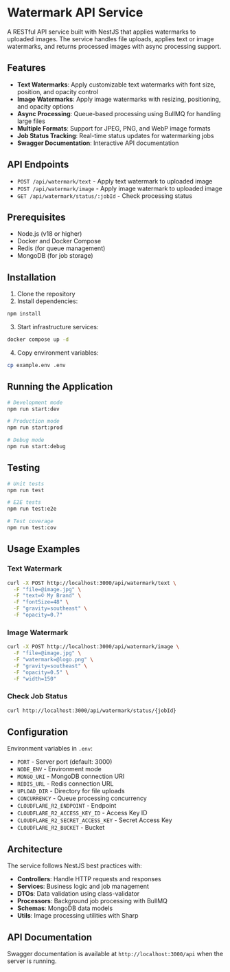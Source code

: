 # Watermark API Service

A RESTful API service built with NestJS that applies watermarks to uploaded images. The service handles file uploads, applies text or image watermarks, and returns processed images with async processing support.

## Features

- **Text Watermarks**: Apply customizable text watermarks with font size, position, and opacity control
- **Image Watermarks**: Apply image watermarks with resizing, positioning, and opacity options
- **Async Processing**: Queue-based processing using BullMQ for handling large files
- **Multiple Formats**: Support for JPEG, PNG, and WebP image formats
- **Job Status Tracking**: Real-time status updates for watermarking jobs
- **Swagger Documentation**: Interactive API documentation

## API Endpoints

- `POST /api/watermark/text` - Apply text watermark to uploaded image
- `POST /api/watermark/image` - Apply image watermark to uploaded image
- `GET /api/watermark/status/:jobId` - Check processing status

## Prerequisites

- Node.js (v18 or higher)
- Docker and Docker Compose
- Redis (for queue management)
- MongoDB (for job storage)

## Installation

1. Clone the repository
2. Install dependencies:
```bash
npm install
```

3. Start infrastructure services:
```bash
docker compose up -d
```

4. Copy environment variables:
```bash
cp example.env .env
```

## Running the Application

```bash
# Development mode
npm run start:dev

# Production mode
npm run start:prod

# Debug mode
npm run start:debug
```

## Testing

```bash
# Unit tests
npm run test

# E2E tests
npm run test:e2e

# Test coverage
npm run test:cov
```

## Usage Examples

### Text Watermark
```bash
curl -X POST http://localhost:3000/api/watermark/text \
  -F "file=@image.jpg" \
  -F "text=© My Brand" \
  -F "fontSize=48" \
  -F "gravity=southeast" \
  -F "opacity=0.7"
```

### Image Watermark
```bash
curl -X POST http://localhost:3000/api/watermark/image \
  -F "file=@image.jpg" \
  -F "watermark=@logo.png" \
  -F "gravity=southeast" \
  -F "opacity=0.5" \
  -F "width=150"
```

### Check Job Status
```bash
curl http://localhost:3000/api/watermark/status/{jobId}
```

## Configuration

Environment variables in `.env`:

- `PORT` - Server port (default: 3000)
- `NODE_ENV` - Environment mode
- `MONGO_URI` - MongoDB connection URI
- `REDIS_URL` - Redis connection URL
- `UPLOAD_DIR` - Directory for file uploads
- `CONCURRENCY` - Queue processing concurrency
- `CLOUDFLARE_R2_ENDPOINT` - Endpoint
- `CLOUDFLARE_R2_ACCESS_KEY_ID` - Access Key ID
- `CLOUDFLARE_R2_SECRET_ACCESS_KEY` - Secret Access Key
- `CLOUDFLARE_R2_BUCKET` - Bucket

## Architecture

The service follows NestJS best practices with:

- **Controllers**: Handle HTTP requests and responses
- **Services**: Business logic and job management
- **DTOs**: Data validation using class-validator
- **Processors**: Background job processing with BullMQ
- **Schemas**: MongoDB data models
- **Utils**: Image processing utilities with Sharp

## API Documentation

Swagger documentation is available at `http://localhost:3000/api` when the server is running.

